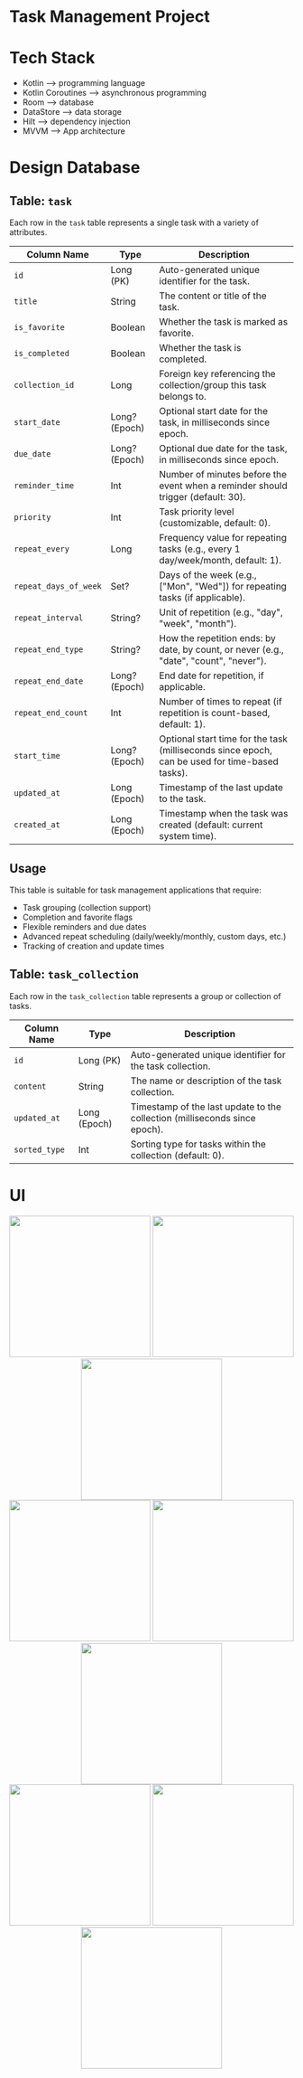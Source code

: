 # Task Management Project

# Tech Stack
- Kotlin --> programming language
- Kotlin Coroutines --> asynchronous programming
- Room --> database
- DataStore --> data storage
- Hilt --> dependency injection
- MVVM --> App architecture

# Design Database
## Table: `task`

Each row in the `task` table represents a single task with a variety of attributes.

| Column Name           | Type           | Description                                                                                   |
|-----------------------|----------------|-----------------------------------------------------------------------------------------------|
| `id`                  | Long (PK)      | Auto-generated unique identifier for the task.                                                |
| `title`               | String         | The content or title of the task.                                                             |
| `is_favorite`         | Boolean        | Whether the task is marked as favorite.                                                       |
| `is_completed`        | Boolean        | Whether the task is completed.                                                                |
| `collection_id`       | Long           | Foreign key referencing the collection/group this task belongs to.                            |
| `start_date`          | Long? (Epoch)  | Optional start date for the task, in milliseconds since epoch.                                |
| `due_date`            | Long? (Epoch)  | Optional due date for the task, in milliseconds since epoch.                                  |
| `reminder_time`       | Int            | Number of minutes before the event when a reminder should trigger (default: 30).              |
| `priority`            | Int            | Task priority level (customizable, default: 0).                                               |
| `repeat_every`        | Long           | Frequency value for repeating tasks (e.g., every 1 day/week/month, default: 1).               |
| `repeat_days_of_week` | Set<String>?   | Days of the week (e.g., ["Mon", "Wed"]) for repeating tasks (if applicable).                  |
| `repeat_interval`     | String?        | Unit of repetition (e.g., "day", "week", "month").                                           |
| `repeat_end_type`     | String?        | How the repetition ends: by date, by count, or never (e.g., "date", "count", "never").        |
| `repeat_end_date`     | Long? (Epoch)  | End date for repetition, if applicable.                                                       |
| `repeat_end_count`    | Int            | Number of times to repeat (if repetition is count-based, default: 1).                         |
| `start_time`          | Long? (Epoch)  | Optional start time for the task (milliseconds since epoch, can be used for time-based tasks). |
| `updated_at`          | Long (Epoch)   | Timestamp of the last update to the task.                                                     |
| `created_at`          | Long (Epoch)   | Timestamp when the task was created (default: current system time).                           |

## Usage

This table is suitable for task management applications that require:

- Task grouping (collection support)
- Completion and favorite flags
- Flexible reminders and due dates
- Advanced repeat scheduling (daily/weekly/monthly, custom days, etc.)
- Tracking of creation and update times

## Table: `task_collection`

Each row in the `task_collection` table represents a group or collection of tasks.

| Column Name      | Type        | Description                                                                 |
|------------------|-------------|-----------------------------------------------------------------------------|
| `id`             | Long (PK)   | Auto-generated unique identifier for the task collection.                   |
| `content`        | String      | The name or description of the task collection.                             |
| `updated_at`     | Long (Epoch)| Timestamp of the last update to the collection (milliseconds since epoch).  |
| `sorted_type`    | Int         | Sorting type for tasks within the collection (default: 0).                  |

# UI

<div align="center">
  <img src="https://drive.google.com/uc?export=view&id=1XPuL8_TvAF_XJbKEuzxXQfT7QXbDa1mx" width="250" />
  <img src="https://drive.google.com/uc?export=view&id=1EScXS5_966sGpjFrlkS3iKDGXEEx2A9J" width="250" />
  <img src="https://drive.google.com/uc?export=view&id=1qUE7n78o1S7RxE5T4o31WL0F2Qp8X3jv" width="250" />
</div>

<div align="center">
  <img src="https://drive.google.com/uc?export=view&id=1pAESJ88LHt6aTsDJkKnKQfqEhV1uoW5Q" width="250" />
  <img src="https://drive.google.com/uc?export=view&id=11vDu6YmYpP8hnc-wItROc_hwBBhN-ywb" width="250" />
  <img src="https://drive.google.com/uc?export=view&id=1tor0YdBtQPPQGOCqWDULJrnOGgJBNDtH" width="250" />
</div>

<div align="center">
  <img src="https://drive.google.com/uc?export=view&id=1YIVrrKFYvnnzi-AXoRAptEpkh9zZCdrj" width="250" />
  <img src="https://drive.google.com/uc?export=view&id=18X0DLtZYD3srORuGtdAzk17hRzrqTjNZ" width="250" />
  <img src="https://drive.google.com/uc?export=view&id=1baHkq592Wo4RZEePgwcV4SwDGUaEOMyD" width="250" />
</div>
